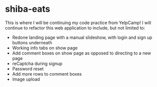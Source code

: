 # shiba-eats
This is where I will be continuing my code practice from YelpCamp! I will continue to refactor this web application to include, but 
not limited to:
   - Redone landing page with a manual slideshow, with login and sign up buttons underneath
   - Working info tabs on show page
   - Add comment boxes on show page as opposed to directing to a new page
   - reCaptcha during signup
   - Password reset
   - Add more rows to comment boxes
   - Image upload
